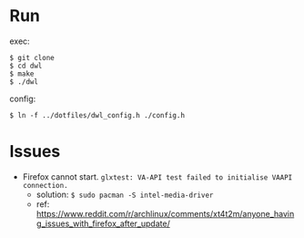 # Run

exec:
```
$ git clone
$ cd dwl
$ make
$ ./dwl
```

config:
```
$ ln -f ../dotfiles/dwl_config.h ./config.h
```

# Issues

- Firefox cannot start. `glxtest: VA-API test failed to initialise VAAPI connection.`
  - solution: `$ sudo pacman -S intel-media-driver`
  - ref: https://www.reddit.com/r/archlinux/comments/xt4t2m/anyone_having_issues_with_firefox_after_update/
